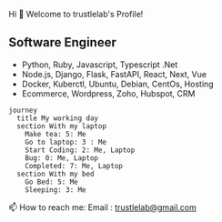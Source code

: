 Hi 👋 Welcome to trustlelab's Profile!

## Software Engineer 

- Python, Ruby, Javascript, Typescript .Net
- Node.js, Django, Flask, FastAPI, React, Next, Vue
- Docker, Kuberctl, Ubuntu, Debian, CentOs, Hosting
- Ecommerce, Wordpress, Zoho, Hubspot, CRM
  
```mermaid
journey
  title My working day
  section With my laptop
    Make tea: 5: Me
    Go to laptop: 3 : Me
    Start Coding: 2: Me, Laptop
    Bug: 0: Me, Laptop
    Completed: 7: Me, Laptop
  section With my bed
    Go Bed: 5: Me
    Sleeping: 3: Me
```
📫 How to reach me: 
Email : trustlelab@gmail.com

